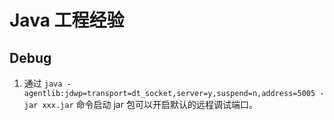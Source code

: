 # Java 工程经验

## Debug

1. 通过 `java -agentlib:jdwp=transport=dt_socket,server=y,suspend=n,address=5005 -jar xxx.jar` 命令启动 jar 包可以开启默认的远程调试端口。
